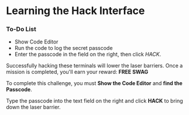# Learning the Hack Interface

<div class="aside">
  <h3>To-Do List</h3>
  <ul>
    <li>Show Code Editor</li>
    <li>Run the code to log the secret passcode</li>
    <li>Enter the passcode in the field on the right, then click <em>HACK</em>.</li>
  </ul>
</div>

Successfully hacking these terminals will lower the laser barriers. Once a mission is completed, you'll earn your reward: <b>FREE SWAG</b>

To complete this challenge, you must <b>Show the Code Editor</b> and <b>find the Passcode</b>.

Type the passcode into the text field on the right and click <b>HACK</b> to bring down the laser barrier.

<style>
.passcode {
  color: #eee;
  padding: 10px;
  text-align: center;
}

.passcode h3 {
  font-size: 1.5em;
  border-bottom: none;
  padding: 0;
  margin: 0 0 10px 0;
  font-weight: bold;
  text-transform: uppercase;
}

.passcode p {
  margin: 0 0 5px 0;
  padding: 0;
}

.passcode-locked {
  border: 5px solid #8B0000;
  background-color: #DC143C;
}

.passcode-open {
  border: 5px solid #8FBC8F;
  background-color: #7FFF00;
  color: #232323;
}
</style>